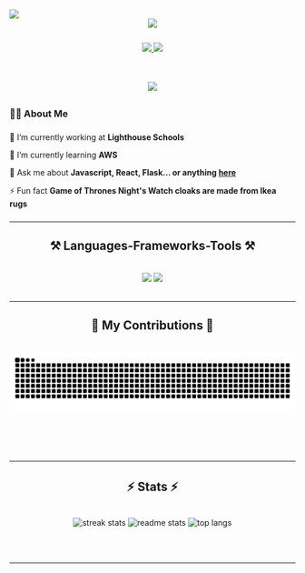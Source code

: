  <img align="center" src="https://visitor-badge.laobi.icu/badge?page_id=mertcelikol.mertcelikol" />
 <div align="center">
  <img height="150" src="https://media.giphy.com/media/M9gbBd9nbDrOTu1Mqx/giphy.gif"  />
</div>

###

<div align="center">
   <a href="mailto:mertcelikol@hotmail">
    <img src="https://img.shields.io/badge/Gmail-333333?style=for-the-badge&logo=gmail&logoColor=red" />
  </a>
  <a href="https://linkedin.com/in/mert-celikol" target="_blank">
    <img src="https://img.shields.io/badge/LinkedIn-0077B5?style=for-the-badge&logo=linkedin&logoColor=white" target="_blank" />
  </a>
  
</div>

###

<h1 align="center">
    <img src="https://readme-typing-svg.herokuapp.com/?font=Righteous&size=35&center=true&vCenter=true&width=500&height=70&duration=4000&lines=Hi+There!+👋;+I'm+Mert+Celikol!;" />
</h1>

###

<h3 align="left">👩‍💻  About Me</h3>

###


🔭 I’m currently working at **Lighthouse Schools**
 
🌱 I’m currently learning **AWS**

💬 Ask me about **Javascript, React, Flask... or anything [here](https://github.com/mertcelikol/mertcelikol/issues)**

⚡ Fun fact **Game of Thrones Night's Watch cloaks are made from Ikea rugs**
 

###
 
 <hr/>
 
<h2 align="center">⚒️ Languages-Frameworks-Tools ⚒️</h2>
<br/>
<div align="center">
    <img src="https://skillicons.dev/icons?i=react,bootstrap,mui,html,css,vscode,github,figma,tailwind,git,r" />
    <img src="https://skillicons.dev/icons?i=nodejs,python,javascript,typescript,express,firebase,mongodb,c,java,nextjs,mysql,flask" /><br>
</div>

<br/>
<hr/>

<div align="center">
  <h2>🐍 My Contributions 🐍</h2>
  <br>
  <img alt="snake eating my contributions" src="https://raw.githubusercontent.com/mertcelikol/mertcelikol/output/github-contribution-grid-snake.svg" />
  
  <br/><br/><br/>
</div>

<hr/>

<h2 align="center">⚡ Stats ⚡</h2>
<br>
<div align=center>
  <img  src="https://github-readme-stats.vercel.app/api?username=mertcelikol&theme=tokyonight&show_icons=true&hide_border=false&count_private=true" alt="streak stats"/>
  <img   src="https://github-readme-streak-stats.herokuapp.com/?user=mertcelikol&theme=tokyonight&hide_border=false" alt="readme stats" />
  <img   src="https://github-readme-stats.vercel.app/api/top-langs/?username=mertcelikol&theme=tokyonight&show_icons=true&hide_border=false&layout=compact" alt="top langs" />
</div>

<br/><br/>

<hr/>

 
